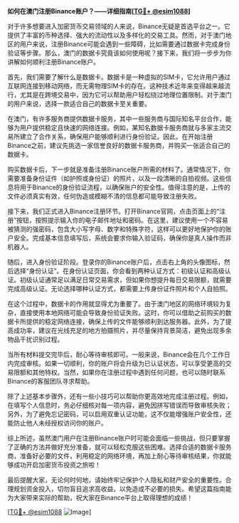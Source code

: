 **如何在澳门注册Binance账户？——详细指南[[TG💪+ @esim1088](https://t.me/s/esim1088)]**

对于许多想要进入加密货币交易领域的人来说，Binance无疑是首选平台之一。它提供了丰富的币种选择、强大的流动性以及多样化的交易工具。然而，对于澳门地区的用户来说，注册Binance可能会遇到一些障碍，比如需要通过数据卡完成身份验证等步骤。那么，澳门的数据卡究竟该如何使用呢？接下来，我们将一步步为你讲解如何顺利注册Binance账户。

首先，我们需要了解什么是数据卡。数据卡是一种虚拟的SIM卡，它允许用户通过互联网连接到移动网络，而无需物理SIM卡的存在。这种技术近年来变得越来越流行，尤其是在跨境交易中，因为它可以帮助用户轻松绕过地理位置限制。对于澳门的用户来说，选择一款适合自己的数据卡至关重要。

在澳门，有许多服务商提供数据卡服务，其中一些服务商与国际知名平台合作，能够为用户提供稳定且快速的网络连接。例如，某知名数据卡服务商就与多家主流交易所建立了合作关系，确保用户能够顺利进行身份验证。因此，在开始注册Binance之前，建议先挑选一家信誉良好的数据卡服务商，并购买一张适合自己的数据卡。

购买数据卡后，下一步就是准备注册Binance账户所需的材料了。通常情况下，你需要准备身份证件（如护照或身份证）的照片，以及一段清晰的自拍视频。这些信息将用于Binance的身份验证流程，以确保账户的安全性。值得注意的是，上传的文件必须真实有效，任何伪造或模糊不清的信息都可能导致注册失败。

接下来，我们正式进入Binance注册环节。打开Binance官网，点击页面上的“注册”按钮，按照提示输入你的电子邮件地址和密码。在这里，建议使用一个不容易被猜测的强密码，包含大小写字母、数字和特殊字符，这样可以更好地保护你的账户安全。完成基本信息填写后，系统会要求你输入验证码，确保你是真人操作而非机器人。

随后，进入身份验证阶段。登录你的Binance账户后，点击右上角的头像图标，然后选择“身份认证”。在身份认证页面，你会看到两种认证方式：初级认证和高级认证。初级认证通常足以满足日常交易需求，但如果你想提升每日交易限额，就需要完成高级认证。无论选择哪种认证方式，都需要上传身份证件照片和个人自拍照。

在这个过程中，数据卡的作用就显得尤为重要了。由于澳门地区的网络环境较为复杂，直接使用本地网络可能会导致身份验证失败。这时，你可以借助之前购买的数据卡所提供的稳定网络连接，确保上传的文件能够顺利到达服务器。此外，为了提高成功率，建议在光线充足的地方拍摄照片，并尽量保持背景简洁，避免出现多余物品干扰识别过程。

当所有材料提交完毕后，耐心等待审核即可。一般来说，Binance会在几个工作日内完成审核。如果一切顺利，你的账户将会升级为已认证状态，可以享受更高的交易限额和其他特权。当然，如果你在注册过程中遇到任何问题，也可以随时联系Binance的客服团队寻求帮助。

除了上述基本步骤外，还有一些小技巧可以帮助你更高效地完成注册过程。例如，在填写个人信息时，务必仔细核对每一项内容，避免因拼写错误而导致审核失败；另外，为了避免忘记密码，可以启用双重认证功能，这不仅能增强账户安全性，还能防止他人未经授权访问你的账户。

综上所述，虽然澳门用户在注册Binance账户时可能会面临一些挑战，但只要掌握了正确的方法并做好充分准备，就可以轻松克服这些困难。选择合适的数据卡服务商，准备好必要的文件，利用稳定的网络环境，再加上耐心等待审核结果，你就能够成功开启加密货币投资之旅啦！

最后提醒大家，无论何时何地，请始终牢记保护个人隐私和财产安全的重要性。合理规划资金投入，切勿盲目追求高收益，以免造成不必要的损失。希望这篇指南能为大家带来实际的帮助，祝大家在Binance平台上取得理想的成绩！

[[TG💪+ @esim1088](https://t.me/s/esim1088) ![Image](https://i.postimg.cc/4NQfJmqS/Snipaste-2025-05-13-00-14-12.png)]